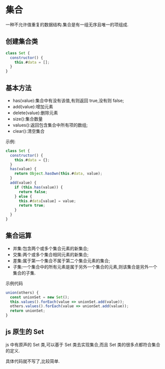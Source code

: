# 集合

一种不允许值重复的数据结构.集合是有一组无序且唯一的项组成.

## 创建集合类

```js
class Set {
  constructor() {
    this.#data = [];
  }
}
```

## 基本方法

- has(value):集合中有没有该值,有则返回 true,没有则 false;
- add(value):增加元素
- delete(value):删除元素
- size():集合数量
- values():返回包含集合中所有项的数组;
- clear():清空集合

示例:

```js
class Set {
  constructor() {
    this.#data = {};
  }
  has(value) {
    return Object.hasOwn(this.#data, value);
  }
  add(value) {
    if (this.has(value)) {
      return false;
    } else {
      this.#data[value] = value;
      return true;
    }
  }
}
```

## 集合运算

- 并集:包含两个或多个集合元素的新集合;
- 交集:两个或多个集合相同元素的新集合;
- 差集:属于第一个集合不属于第二个集合元素的集合;
- 子集:一个集合中的所有元素是属于另外一个集合的元素,则该集合是另外一个集合的子集.

示例代码

```js
union(others) {
  const unionSet = new Set();
  this.values().forEach(value => unionSet.add(value));
  others.values().forEach(value => unionSet.add(value));
  return unionSet;
}
```

## js 原生的 Set

js 中有原声的 Set 类,可以基于 Set 类去实现集合,而且 Set 类的很多点都符合集合的定义.

具体代码就不写了,比较简单.
